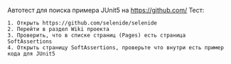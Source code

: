 Автотест для поиска примера JUnit5 на https://github.com/
  Тест:
  
    1. Открыть https://github.com/selenide/selenide
    2. Перейти в раздел Wiki проекта
    3. Проверить, что в списке страниц (Pages) есть страница SoftAssertions
    4. Открыть страницу SoftAssertions, проверьте что внутри есть пример кода для JUnit5
